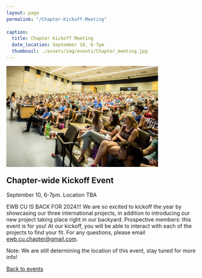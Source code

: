 ```yaml
---
layout: page
permalink: "/Chapter-Kickoff-Meeting"

caption:
  title: Chapter Kickoff Meeting
  date_location: September 10, 6-7pm
  thumbnail: ./assets/img/events/Chapter_meeting.jpg
---
```


<img src="./assets/img/events/Chapter_meeting.jpg" alt="Chapter Kickoff" width="400"/>

<div style="margin-top:-10px">
	<h2 class="section-heading text-uppercase">Chapter-wide Kickoff Event</h2>
</div>

<div>
  <p class="text-muted">September 10, 6-7pm. Location TBA</p>
</div>

EWB CU IS BACK FOR 2024!!! We are so excited to kickoff the year by showcasing our three international projects, in addition to introducing our new project taking place right in our backyard. Prospective members: this event is for you! At our kickoff, you will be able to interact with each of the projects to find your fit. For any questions, please email <a href="mailto:ewb.cu.chapter@gmail.com">ewb.cu.chapter@gmail.com</a>.

Note: We are still determining the location of this event, stay tuned for more info!

<a href="/ewbcu/events"><u>Back to events</u></a>